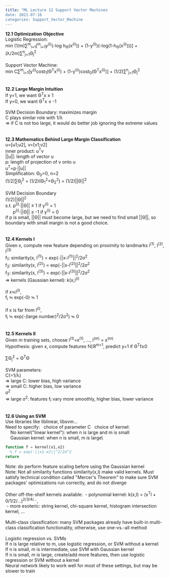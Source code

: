 ```yaml
---
title: "ML Lecture 12 Support Vector Machines
date: 2021-07-16
categories: Support_Vector_Machine
---
```

**12.1 Optimization Objective**\
Logistic Regression:\
min (1/m)∑<sup>m</sup><sub>i=1</sub>[<sup>m</sup><sub>i=1</sub>y<sup>(i)</sup>(-log h<sub>Θ</sub>(x<sup>(i)</sup>)) + (1-y<sup>(i)</sup>)(-log(1-h<sub>Θ</sub>(x<sup>(i)</sup>)))] + (λ/2m)∑<sup>n</sup><sub>j=1</sub>Θ<sub>j</sub><sup>2</sup>\
\
Support Vector Machine:\
min C∑<sup>m</sup><sub>i=1</sub>[y<sup>(i)</sup>cost<sub>1</sub>(Θ<sup>T</sup>x<sup>(i)</sup>) + (1-y<sup>(i)</sup>)cost<sub>0</sub>(Θ<sup>T</sup>x<sup>(i)</sup>)] + (1/2)∑<sup>n</sup><sub>j=1</sub>Θ<sub>j</sub><sup>2</sup>\
\
\
**12.2 Large Margin Intuition**\
If y=1, we want Θ<sup>T</sup>x ≥ 1\
If y=0, we want Θ<sup>T</sup>x ≤ -1\
\
SVM Decision Boundary: maximizes margin\
C plays similar role with 1/λ\
=> if C is not too large, it would do better job ignoring the extreme values\
\
\
**12.3 Mathematics Behind Large Margin Classification**\
u=[u1;u2], v=[v1;v2]\
inner product: u<sup>T</sup>v\
||u||: length of vector u\
p: length of projection of v onto u\
u<sup>T</sup>=p·||u||\
Simplification: Θ<sub>0</sub>=0, n=2\
(1/2)∑Θ<sub>j</sub><sup>2</sup> = (1/2)(Θ<sub>1</sub><sup>2</sup>+Θ<sub>2</sub><sup>2</sup>) = (1/2)||Θ||<sup>2</sup>\
\
SVM Decision Boundary\
(1/2)||Θ||<sup>2</sup>\
s.t. p<sup>(i)</sup>·||Θ|| ≥ 1    if y<sup>(i)</sup> = 1\
&nbsp; &nbsp; &nbsp; p<sup>(i)</sup>·||Θ|| ≤ -1    if y<sup>(i)</sup> = 0\
if p is small, ||Θ|| must become large, but we need to find small ||Θ||, so boundary with small margin is not a good choice.\
\
\
**12.4 Kernels I**\
Given x, compute new feature depending on proximity to landmarks l<sup>(1)</sup>, l<sup>(2)</sup>, l<sup>(3)</sup>\
f<sub>1</sub>: similarity(x, l<sup>(1)</sup>) = exp(-||x-l<sup>(1)</sup>||<sup>2</sup>/2σ<sup>2</sup>\
f<sub>2</sub>: similarity(x, l<sup>(2)</sup>) = exp(-||x-l<sup>(2)</sup>||<sup>2</sup>/2σ<sup>2</sup>\
f<sub>3</sub>: similarity(x, l<sup>(3)</sup>) = exp(-||x-l<sup>(3)</sup>||<sup>2</sup>/2σ<sup>2</sup>\
=> kernels (Gaussian kernel): k(x,l<sup>(i)</sup>\
\
if x≒l<sup>(i)</sup>,\
f<sub>i</sub> ≒ exp(-0) ≒ 1\
\
if x is far from l<sup>(i)</sup>,\
f<sub>i</sub> ≒ exp(-(large number)<sup>2</sup>/2σ<sup>2</sup>) ≒ 0\
\
\
**12.5 Kernels II**\
Given m training sets, choose l<sup>(1)</sup>=x<sup>(1)</sup>, ..., l<sup>(m)</sup> = x<sup>(m)</sup>\
Hypothesis: given x, compute features f∈R<sup>m+1</sup>, predict y=1 if Θ<sup>T</sup>f≥0\
\
∑Θ<sub>j</sub><sup>2</sup> = Θ<sup>T</sup>Θ\
\
SVM parameters:\
C(=1/λ)\
=> large C: lower bias, high variance\
=> small C: higher bias, low variance\
σ<sup>2</sup>\
=> large σ<sup>2</sup>: features f<sub>i</sub> vary more smoothly, higher bias, lower variance\
\
\
**12.6 Using an SVM**\
Use libraries like liblinear, libsvm...\
Need to specify:
&nbsp; choice of parameter C
&nbsp; choice of kernel:\
&nbsp; &nbsp; No kernel("linear kernel"): when n is large and m is small\
&nbsp; &nbsp; Gaussian kernel: when n is small, m is large\
```Octave
function f = kernel(x1,x2)
  % f = exp(-||x1-x2||^2/2σ^2
return
```
Note: do perform feature scaling before using the Gaussian kernel\
Note: Not all similarity functions similarity(x,l) make valid kernels. Must satisfy technical condition called "Mercer's Theorem" to make sure SVM packages' optimizations run correctly, and do not diverge\
\
Other off-the-shelf kernels available:
&nbsp;- polynomial kernel: k(x,l) = (x<sup>T</sup>l + 0/1/2/...)<sup>2/3/4/...</sup>,\
&nbsp;- more esoteric: string kernel, chi-square kernel, histogram intersection kernel, ...\
\
Multi-class classification: many SVM packages already have built-in multi-class classification functionality, otherwise, use one-vs.-all method\
\
Logistic regression vs. SVMs\
If n is large relative to m, use logistic regression, or SVM without a kernel\
If n is small, m is intermediate, use SVM with Gaussian kernel\
If n is small, m is large, create/add more features, then use logistic regression or SVM without a kernel\
Neural network likely to work well for most of these settings, but may be slower to train
